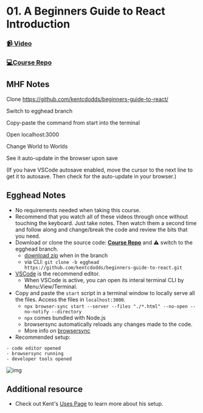 # 01. A Beginners Guide to React Introduction

### [📹 Video](https://egghead.io/lessons/react-v2-00-a-beginners-guide-to-react-introduction?pl=a-beginners-guide-to-react-v2-6c4d)

### [💻Course Repo](https://github.com/kentcdodds/beginners-guide-to-react/tree/egghead)

## MHF Notes

Clone https://github.com/kentcdodds/beginners-guide-to-react/

Switch to egghead branch

Copy-paste the command from start into the terminal

Open localhost:3000

Change World to Worlds

See it auto-update in the browser upon save

\(If you have VSCode autosave enabled, move the cursor to the next line to get it to autosave. Then check for the auto-update in your browser.\)

## Egghead Notes

* No requirements needed when taking this course.
* Recommend that you watch all of these videos through once without touching the keyboard. Just take notes. Then watch them a second time and follow along and change/break the code and review the bits that you need.
* Download or clone the source code: [**Course Repo**](https://github.com/kentcdodds/beginners-guide-to-react/tree/egghead) and ⚠️ switch to the egghead branch.
  * [download zip](https://egghead.io/lessons/react-a-beginners-guide-to-react-introduction#t=160) when in the branch
  * via CLI: `git clone -b egghead https://github.com/kentcdodds/beginners-guide-to-react.git`
* [VSCode](https://code.visualstudio.com/download) is the recommend editor.
  * When VSCode is active, you can open its interal terminal CLI by Menu:View/Terminal.
* Copy and paste the `start` script in a terminal window to locally serve all the files. Access the files in `localhost:3000`.
  * `npx browser-sync start --server --files "./*.html" --no-open --no-notify --directory`
  * `npx` comes bundled with Node.js
  * browsersync automatically reloads any changes made to the code.
  * More info on [browsersync](https://github.com/wesbos/browser-sync-remote-example)
* Recommended setup:

```text
- code editor opened
- browsersync running
- developer tools opened
```

![img](https://res.cloudinary.com/dg3gyk0gu/image/upload/v1591296082/transcript-images/react-a-beginners-guide-to-react-introduction-setupsetup.jpg)

## Additional resource

* Check out Kent's [Uses Page](https://kentcdodds.com/uses/) to learn more about his setup.

